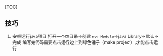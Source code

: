 [TOC]

## 技巧
1. 安卓运行java项目
打开一个空目录->创建 `new Module`->java Library->默认->完成
编写完代码需要点击运行边上到绿色锤子（make project）,才能点击运行
